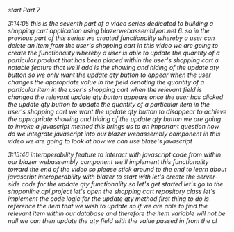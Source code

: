*start Part 7*

*3:14:05
this is the seventh part of a video series dedicated to building a shopping cart application using blazerwebassemblyon.net 6. so in the previous part of this series we created functionality whereby a user can delete an item from the user's shopping cart in this video we are going to create the functionality whereby a user is able to update the quantity of a particular product that has been placed within the user's shopping cart a notable feature that we'll add is the showing and hiding of the update qty button so we only want the update qty button to appear when the user changes the appropriate value in the field denoting the quantity of a particular item in the user's shopping cart when the relevant field is changed the relevant update qty button appears once the user has clicked the update qty button to update the quantity of a particular item in the user's shopping cart we want the update qty button to disappear to achieve the appropriate showing and hiding of the update qty button we are going to invoke a javascript method this brings us to an important question how do we integrate javascript into our blazer webassembly component in this video we are going to look at how we can use blaze's javascript*

*3:15:46
interoperability feature to interact with javascript code from within our blazer webassembly component we'll implement this functionality toward the end of the video so please stick around to the end to learn about javascript interoperability with blazer to start with let's create the server-side code for the update qty functionality so let's get started let's go to the shoponline.api project let's open the shopping cart repository class let's implement the code logic for the update qty method first thing to do is reference the item that we wish to update so if we are able to find the relevant item within our database and therefore the item variable will not be null we can then update the qty field with the value passed in from the cl*
